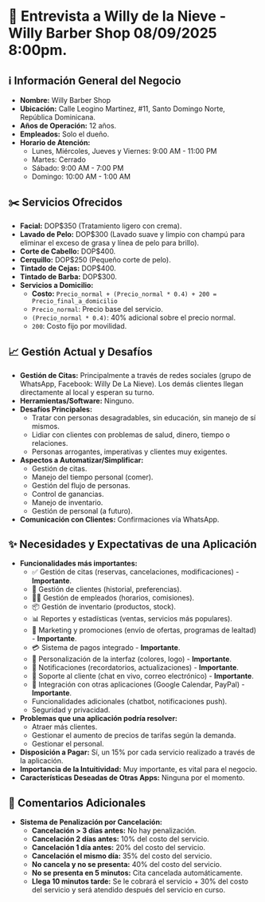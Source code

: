# 💈 Entrevista a Willy de la Nieve - Willy Barber Shop 08/09/2025 8:00pm.

## ℹ️ Información General del Negocio

*   **Nombre:** Willy Barber Shop
*   **Ubicación:** Calle Leogino Martinez, #11, Santo Domingo Norte, República Dominicana.
*   **Años de Operación:** 12 años.
*   **Empleados:** Solo el dueño.
*   **Horario de Atención:**
    *   Lunes, Miércoles, Jueves y Viernes: 9:00 AM - 11:00 PM
    *   Martes: Cerrado
    *   Sábado: 9:00 AM - 7:00 PM
    *   Domingo: 10:00 AM - 1:00 AM

## ✂️ Servicios Ofrecidos

*   **Facial:** DOP$350 (Tratamiento ligero con crema).
*   **Lavado de Pelo:** DOP$300 (Lavado suave y limpio con champú para eliminar el exceso de grasa y línea de pelo para brillo).
*   **Corte de Cabello:** DOP$400.
*   **Cerquillo:** DOP$250 (Pequeño corte de pelo).
*   **Tintado de Cejas:** DOP$400.
*   **Tintado de Barba:** DOP$300.
*   **Servicios a Domicilio:**
    *   **Costo:** `Precio_normal + (Precio_normal * 0.4) + 200 = Precio_final_a_domicilio`
    *   `Precio_normal`: Precio base del servicio.
    *   `(Precio_normal * 0.4)`: 40% adicional sobre el precio normal.
    *   `200`: Costo fijo por movilidad.

## 📈 Gestión Actual y Desafíos

*   **Gestión de Citas:** Principalmente a través de redes sociales (grupo de WhatsApp, Facebook: Willy De La Nieve). Los demás clientes llegan directamente al local y esperan su turno.
*   **Herramientas/Software:** Ninguno.
*   **Desafíos Principales:**
    *   Tratar con personas desagradables, sin educación, sin manejo de sí mismos.
    *   Lidiar con clientes con problemas de salud, dinero, tiempo o relaciones.
    *   Personas arrogantes, imperativas y clientes muy exigentes.
*   **Aspectos a Automatizar/Simplificar:**
    *   Gestión de citas.
    *   Manejo del tiempo personal (comer).
    *   Gestión del flujo de personas.
    *   Control de ganancias.
    *   Manejo de inventario.
    *   Gestión de personal (a futuro).
*   **Comunicación con Clientes:** Confirmaciones vía WhatsApp.

## ✨ Necesidades y Expectativas de una Aplicación

*   **Funcionalidades más importantes:**
    *   ✅ Gestión de citas (reservas, cancelaciones, modificaciones) - **Importante**.
    *   👥 Gestión de clientes (historial, preferencias).
    *   🧑‍💼 Gestión de empleados (horarios, comisiones).
    *   📦 Gestión de inventario (productos, stock).
    *   📊 Reportes y estadísticas (ventas, servicios más populares).
    *   📢 Marketing y promociones (envío de ofertas, programas de lealtad) - **Importante**.
    *   💳 Sistema de pagos integrado - **Importante**.
    *   🎨 Personalización de la interfaz (colores, logo) - **Importante**.
    *   🔔 Notificaciones (recordatorios, actualizaciones) - **Importante**.
    *   💬 Soporte al cliente (chat en vivo, correo electrónico) - **Importante**.
    *   🔗 Integración con otras aplicaciones (Google Calendar, PayPal) - **Importante**.
    *   Funcionalidades adicionales (chatbot, notificaciones push).
    *   Seguridad y privacidad.
*   **Problemas que una aplicación podría resolver:**
    *   Atraer más clientes.
    *   Gestionar el aumento de precios de tarifas según la demanda.
    *   Gestionar el personal.
*   **Disposición a Pagar:** Sí, un 15% por cada servicio realizado a través de la aplicación.
*   **Importancia de la Intuitividad:** Muy importante, es vital para el negocio.
*   **Características Deseadas de Otras Apps:** Ninguna por el momento.

## 📝 Comentarios Adicionales

*   **Sistema de Penalización por Cancelación:**
    *   **Cancelación > 3 días antes:** No hay penalización.
    *   **Cancelación 2 días antes:** 10% del costo del servicio.
    *   **Cancelación 1 día antes:** 20% del costo del servicio.
    *   **Cancelación el mismo día:** 35% del costo del servicio.
    *   **No cancela y no se presenta:** 40% del costo del servicio.
    *   **No se presenta en 5 minutos:** Cita cancelada automáticamente.
    *   **Llega 10 minutos tarde:** Se le cobrará el servicio + 30% del costo del servicio y será atendido después del servicio en curso.

